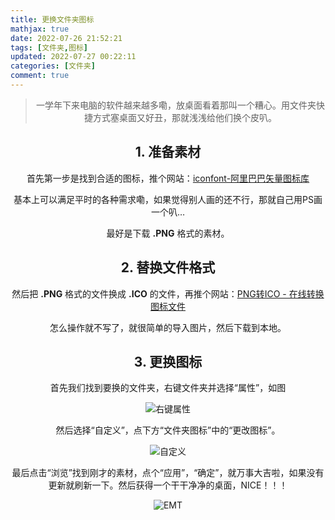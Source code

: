 ```yaml
---
title: 更换文件夹图标
mathjax: true
date: 2022-07-26 21:52:21
tags: [文件夹,图标]
updated: 2022-07-27 00:22:11categories: [文件夹]
comment: true
---
```

<center><center/>



> 一学年下来电脑的软件越来越多嘞，放桌面看着那叫一个糟心。用文件夹快捷方式塞桌面又好丑，那就浅浅给他们换个皮叭。

## 1. 准备素材

首先第一步是找到合适的图标，推个网站：[iconfont-阿里巴巴矢量图标库](https://www.iconfont.cn/home/index?spm=a313x.7781069.1998910419.2)

基本上可以满足平时的各种需求嘞，如果觉得别人画的还不行，那就自己用PS画一个叭…

最好是下载 **.PNG** 格式的素材。

## 2. 替换文件格式

然后把 **.PNG** 格式的文件换成 **.ICO** 的文件，再推个网站：[PNG转ICO - 在线转换图标文件 ](https://www.aconvert.com/cn/icon/png-to-ico/)

怎么操作就不写了，就很简单的导入图片，然后下载到本地。

## 3. 更换图标

首先我们找到要换的文件夹，右键文件夹并选择“属性”，如图

![右键属性](右键属性.png)

然后选择“自定义”，点下方“文件夹图标”中的“更改图标”。

![自定义](自定义.png)

最后点击“浏览”找到刚才的素材，点个“应用”，“确定”，就万事大吉啦，如果没有更新就刷新一下。然后获得一个干干净净的桌面，NICE！！！

![EMT](EMT.jpg)





